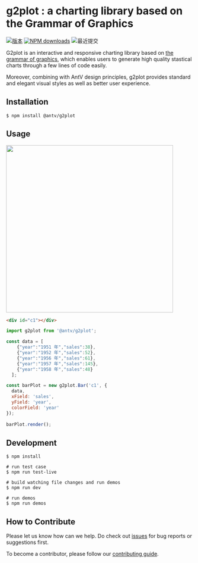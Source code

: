 # g2plot : a charting library based on the Grammar of Graphics


[![版本](https://badgen.net/npm/v/@antv/g2plot)](https://www.npmjs.com/@antv/g2plot)
[![NPM downloads](http://img.shields.io/npm/dm/@antv/g2plot.svg)](http://npmjs.com/@antv/g2plot)
![最近提交](https://badgen.net/github/last-commit/antvis/g2plot)


G2plot is an interactive and responsive charting library based on [the grammar of graphics](https://github.com/antvis/g2), which enables users to generate high quality stastical charts through a few lines of code easily. 

Moreover, combining with AntV design principles, g2plot provides standard and elegant visual styles as well as better user experience. 


## Installation

```
$ npm install @antv/g2plot
```

## Usage

<img src="https://gw.alipayobjects.com/mdn/rms_d314dd/afts/img/A*37siRJftYDIAAAAAAAAAAABkARQnAQ" width="450">

```html
<div id="c1"></div>
```

```js
import g2plot from '@antv/g2plot';

const data = [
    {"year":"1951 年","sales":38},
    {"year":"1952 年","sales":52},
    {"year":"1956 年","sales":61},
    {"year":"1957 年","sales":145},
    {"year":"1958 年","sales":48}
  ];

const barPlot = new g2plot.Bar('c1', {
  data,
  xField: 'sales',
  yField: 'year',
  colorField: 'year'
});
        
barPlot.render();

```

## Development

```
$ npm install

# run test case
$ npm run test-live

# build watching file changes and run demos
$ npm run dev

# run demos
$ npm run demos
```

## How to Contribute

Please let us know how can we help. Do check out [issues](https://github.com/antvis/g2plot/issues) for bug reports or suggestions first.

To become a contributor, please follow our [contributing guide](https://github.com/antvis/g2plot/blob/master/CONTRIBUTING.md).



